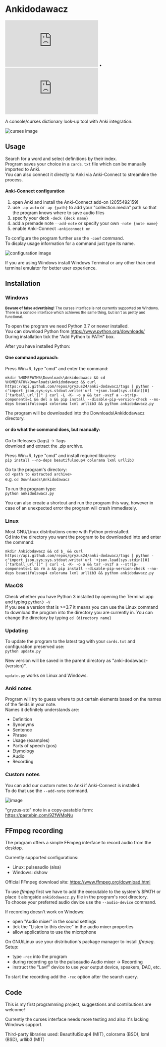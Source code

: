 # Ankidodawacz

![Polish](https://github.com/gryzus24/anki-dodawacz/blob/main/README.pl.md) • ![English](https://github.com/gryzus24/anki-dodawacz/blob/main/README.md)

A console/curses dictionary look-up tool with Anki integration.<br>

![curses image](https://user-images.githubusercontent.com/82805891/175177470-bf5048b9-8e01-4288-a28e-741c180d28b6.png)

## Usage

Search for a word and select definitions by their index.<br>
Program saves your choice in a `cards.txt` file which can be manually imported to Anki.<br>
You can also connect it directly to Anki via Anki-Connect to streamline the process.

#### Anki-Connect configuration

1. open Anki and install the Anki-Connect add-on (2055492159)
2. use `-ap auto` or `-ap {path}` to add your "collection.media" path so that the program knows where to save audio files
3. specify your deck `-deck {deck name}`
4. add a premade note `--add-note` or specify your own `-note {note name}`
5. enable Anki-Connect `-ankiconnect on`

To configure the program further use the `-conf` command.<br>
To display usage information for a command just type its name.

![configuration image](https://user-images.githubusercontent.com/82805891/175174300-b8702354-1261-499d-9693-61eaa1b32e8f.png)

If you are using Windows install Windows Terminal or any other than cmd terminal emulator for better user experience.

## Installation

### Windows

<sub>__Beware of false advertising!__ The curses interface is not currently supported on Windows. There is a console interface which achieves the same thing, but isn't as pretty and functional.</sub>

To open the program we need Python 3.7 or newer installed.<br>
You can download Python from https://www.python.org/downloads/<br>
During installation tick the "Add Python to PATH" box.

After you have installed Python:<br>

#### One command approach:
Press Win+R, type "cmd" and enter the command:<br>
```
mkdir %HOMEPATH%\Downloads\Ankidodawacz && cd %HOMEPATH%\Downloads\Ankidodawacz && curl https://api.github.com/repos/gryzus24/anki-dodawacz/tags | python -c"import json,sys;sys.stdout.write('url '+json.load(sys.stdin)[0]['tarball_url'])" | curl -L -K- -o a && tar -xvzf a --strip-components=1 && del a && pip install --disable-pip-version-check --no-deps beautifulsoup4 colorama lxml urllib3 && python ankidodawacz.py
```
The program will be downloaded into the Downloads\Ankidodawacz directory.

#### or do what the command does, but manually:
Go to Releases (tags) -> Tags<br>
download and extract the .zip archive.

Press Win+R, type "cmd" and install required libraries:<br>
`pip install --no-deps beautifulsoup4 colorama lxml urllib3`

Go to the program's directory:<br>
`cd <path to extracted archive>`<br>
e.g. `cd Downloads\Ankidodawacz`

To run the program type:<br>
`python ankidodawacz.py`<br>

You can also create a shortcut and run the program this way, however in case of an unexpected error the program will crash immediately.

### Linux

Most GNU/Linux distributions come with Python preinstalled.<br>
Cd into the directory you want the program to be downloaded into and enter the command:<br>
```
mkdir Ankidodawacz && cd $_ && curl https://api.github.com/repos/gryzus24/anki-dodawacz/tags | python -c"import json,sys;sys.stdout.write('url '+json.load(sys.stdin)[0]['tarball_url'])" | curl -L -K- -o a && tar -xvzf a --strip-components=1 && rm a && pip install --disable-pip-version-check --no-deps beautifulsoup4 colorama lxml urllib3 && python ankidodawacz.py
```

### MacOS

Check whether you have Python 3 installed by opening the Terminal app and typing `python3 -V`<br>
If you see a version that is >=3.7 it means you can use the Linux command to download the program into the directory you are currently in. You can change the directory by typing `cd {directory name}`

### Updating
To update the program to the latest tag with your `cards.txt` and configuration preserved use:<br>
`python update.py`

New version will be saved in the parent directory as "anki-dodawacz-{version}".

`update.py` works on Linux and Windows.

### Anki notes

Program will try to guess where to put certain elements based on the names of the fields in your note.<br>
Names it definitely understands are:

- Definition
- Synonyms
- Sentence
- Phrase
- Usage (examples)
- Parts of speech (pos)
- Etymology
- Audio
- Recording

### Custom notes

You can add our custom notes to Anki if Anki-Connect is installed.<br>
To do that use the `--add-note` command.

![image](https://user-images.githubusercontent.com/82805891/147774842-0f5d9e7e-2fca-4a0c-8f8e-ce4c6294a0b5.png)

"gryzus-std" note in a copy-pastable form: https://pastebin.com/9ZfWMpNu

## FFmpeg recording

The program offers a simple FFmpeg interface to record audio from the desktop.

Currently supported configurations:
- Linux:    pulseaudio (alsa)
- Windows:  dshow

Official FFmpeg download site: https://www.ffmpeg.org/download.html

To use _ffmpeg_ first we have to add the executable to the system's $PATH or place it alongside `ankidodawacz.py` file in the program's root directory.<br>
To choose your preferred audio device use the `--audio-device` command.

If recording doesn't work on Windows:
- open "Audio mixer" in the sound settings
- tick the "Listen to this device" in the audio mixer properties
- allow applications to use the microphone

On GNU/Linux use your distribution's package manager to install _ffmpeg_.<br>
Setup:
- type `-rec` into the program
- during recording go to the pulseaudio Audio mixer -> Recording
- instruct the "Lavf" device to use your output device, speakers, DAC, etc.

To start the recording add the `-rec` option after the search query.

## Code

This is my first programming project, suggestions and contributions are welcome!

Currently the curses interface needs more testing and also it's lacking Windows support.

Third-party libraries used: BeautifulSoup4 (MIT), colorama (BSD), lxml (BSD), urllib3 (MIT)
